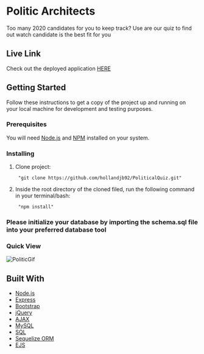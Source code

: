 # Politic Architects

<p>Too many 2020 candidates for you to keep track? Use are our quiz to find out watch candidate is the best fit for you</p>

## Live Link
Check out the deployed application <a href="https://sleepy-retreat-79734.herokuapp.com/">HERE</a>

## Getting Started

Follow these instructions to get a copy of the project up and running on your local machine for development and testing purposes.

### Prerequisites

<p>You will need <a href="https://nodejs.org/en/">Node.js</a> and  <a href="https://www.npmjs.com/">NPM</a>  installed on your system.</p>

### Installing

<ol>
<li>
<p>Clone project:</p>
<pre><code> "git clone https://github.com/hollandjb92/PoliticalQuiz.git"
</code></pre>
</li>
<li>
<p>Inside the root directory of the cloned filed, run the following command in your terminal/bash:</p>
<pre><code> "npm install"
</code></pre>
</li>
</ol>

### Please initialize your database by importing the schema.sql file into your preferred database tool

### Quick View
![PoliticGif](https://media.giphy.com/media/WrbGbi2SYA8JdmwoKa/giphy.gif)




## Built With
<ul>
<li><a href="https://nodejs.org/en/">Node.js</a></li>
<li><a href="https://www.mysql.com/">Express</a></li>
  <li><a href="https://getbootstrap.com/">Bootstrap</a></li>
    <li><a href="https://jquery.com/">jQuery</a></li>
      <li><a href="https://api.jquery.com/jquery.ajax/">AJAX</a></li>
    <li><a href="https://www.npmjs.com/package/mysql">MySQL</a></li>
    <li><a href="https://www.mysql.com/">SQL</a></li>
  <li><a href="https://sequelize.org/">Sequelize ORM</a></li>
    <li><a href="https://www.npmjs.com/package/ejs">EJS</a></li>


</ul>
